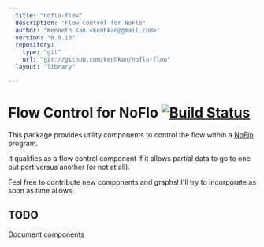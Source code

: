 ```yaml
---
  title: "noflo-flow"
  description: "Flow Control for NoFlo"
  author: "Kenneth Kan <kenhkan@gmail.com>"
  version: "0.0.13"
  repository: 
    type: "git"
    url: "git://github.com/kenhkan/noflo-flow"
  layout: "library"

---
```

Flow Control for NoFlo [![Build Status](https://secure.travis-ci.org/kenhkan/noflo-flow.png?branch=master)](https://travis-ci.org/kenhkan/noflo-flow)
===============================

This package provides utility components to control the flow within a
[NoFlo](http://noflojs.org/) program.

It qualifies as a flow control component if it allows partial data to go
to one out port versus another (or not at all).

Feel free to contribute new components and graphs! I'll try to
incorporate as soon as time allows.


TODO
-------------------------------

Document components
